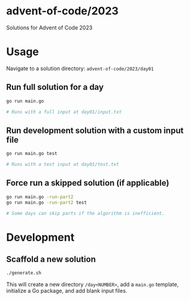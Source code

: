 # advent-of-code/2023

Solutions for Advent of Code 2023

# Usage

Navigate to a solution directory: `advent-of-code/2023/day01`

## Run full solution for a day

```sh
go run main.go

# Runs with a full input at day01/input.txt
```

## Run development solution with a custom input file

```sh
go run main.go test

# Runs with a test input at day01/test.txt
```

## Force run a skipped solution (if applicable)

```sh
go run main.go -run-part2
go run main.go -run-part2 test

# Some days can skip parts if the algorithm is inefficient.
```

# Development

## Scaffold a new solution

```sh
./generate.sh
```

This will create a new directory `/day<NUMBER>`, add a `main.go` template, initialize a Go package, and add blank input files.
